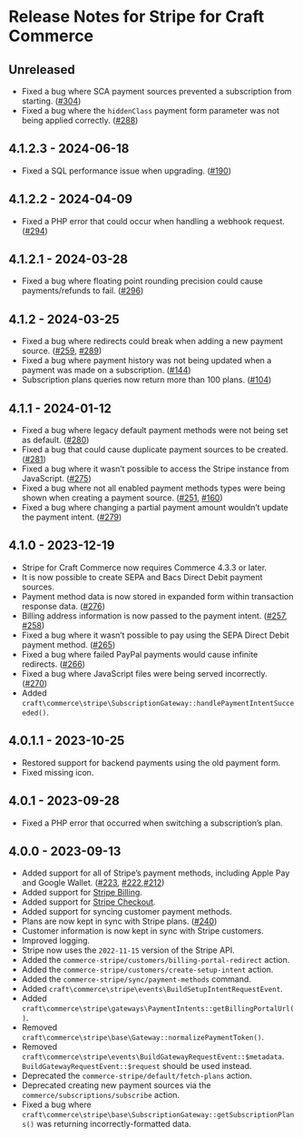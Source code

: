 # Release Notes for Stripe for Craft Commerce

## Unreleased

- Fixed a bug where SCA payment sources prevented a subscription from starting. ([#304](https://github.com/craftcms/commerce-stripe/pull/304))
- Fixed a bug where the `hiddenClass` payment form parameter was not being applied correctly. ([#288](https://github.com/craftcms/commerce-stripe/pull/288))

## 4.1.2.3 - 2024-06-18

- Fixed a SQL performance issue when upgrading. ([#190](https://github.com/craftcms/commerce-stripe/issues/190))

## 4.1.2.2 - 2024-04-09

- Fixed a PHP error that could occur when handling a webhook request. ([#294](https://github.com/craftcms/commerce-stripe/issues/294))

## 4.1.2.1 - 2024-03-28

- Fixed a bug where floating point rounding precision could cause payments/refunds to fail. ([#296](https://github.com/craftcms/commerce-stripe/pull/296))

## 4.1.2 - 2024-03-25

- Fixed a bug where redirects could break when adding a new payment source. ([#259](https://github.com/craftcms/commerce-stripe/issues/259), [#289](https://github.com/craftcms/commerce-stripe/issues/289))
- Fixed a bug where payment history was not being updated when a payment was made on a subscription. ([#144](https://github.com/craftcms/commerce-stripe/issues/144))
- Subscription plans queries now return more than 100 plans. ([#104](https://github.com/craftcms/commerce-stripe/issues/104))

## 4.1.1 - 2024-01-12

- Fixed a bug where legacy default payment methods were not being set as default. ([#280](https://github.com/craftcms/commerce-stripe/pull/280))
- Fixed a bug that could cause duplicate payment sources to be created. ([#281](https://github.com/craftcms/commerce-stripe/pull/281))
- Fixed a bug where it wasn’t possible to access the Stripe instance from JavaScript. ([#275](https://github.com/craftcms/commerce-stripe/issues/275))
- Fixed a bug where not all enabled payment methods types were being shown when creating a payment source. ([#251](https://github.com/craftcms/commerce-stripe/issues/251), [#160](https://github.com/craftcms/commerce-stripe/pull/160))
- Fixed a bug where changing a partial payment amount wouldn’t update the payment intent. ([#279](https://github.com/craftcms/commerce-stripe/issues/279))

## 4.1.0 - 2023-12-19

- Stripe for Craft Commerce now requires Commerce 4.3.3 or later.
- It is now possible to create SEPA and Bacs Direct Debit payment sources.
- Payment method data is now stored in expanded form within transaction response data. ([#276](https://github.com/craftcms/commerce-stripe/pull/276))
- Billing address information is now passed to the payment intent. ([#257](https://github.com/craftcms/commerce-stripe/issues/257), [#258](https://github.com/craftcms/commerce-stripe/issues/263))
- Fixed a bug where it wasn’t possible to pay using the SEPA Direct Debit payment method. ([#265](https://github.com/craftcms/commerce-stripe/issues/265))
- Fixed a bug where failed PayPal payments would cause infinite redirects. ([#266](https://github.com/craftcms/commerce-stripe/issues/266))
- Fixed a bug where JavaScript files were being served incorrectly. ([#270](https://github.com/craftcms/commerce-stripe/issues/270))
- Added `craft\commerce\stripe\SubscriptionGateway::handlePaymentIntentSucceeded()`.

## 4.0.1.1 - 2023-10-25

- Restored support for backend payments using the old payment form.
- Fixed missing icon.

## 4.0.1 - 2023-09-28

- Fixed a PHP error that occurred when switching a subscription’s plan.

## 4.0.0 - 2023-09-13

- Added support for all of Stripe’s payment methods, including Apple Pay and Google Wallet. ([#223](https://github.com/craftcms/commerce-stripe/issues/223), [#222](https://github.com/craftcms/commerce-stripe/issues/222),[#212](https://github.com/craftcms/commerce-stripe/issues/212))
- Added support for [Stripe Billing](https://stripe.com/billing).
- Added support for [Stripe Checkout](https://stripe.com/payments/checkout).
- Added support for syncing customer payment methods.
- Plans are now kept in sync with Stripe plans. ([#240](https://github.com/craftcms/commerce-stripe/issues/240))
- Customer information is now kept in sync with Stripe customers.
- Improved logging.
- Stripe now uses the `2022-11-15` version of the Stripe API.
- Added the `commerce-stripe/customers/billing-portal-redirect` action.
- Added the `commerce-stripe/customers/create-setup-intent` action.
- Added the `commerce-stripe/sync/payment-methods` command.
- Added `craft\commerce\stripe\events\BuildSetupIntentRequestEvent`.
- Added `craft\commerce\stripe\gateways\PaymentIntents::getBillingPortalUrl()`.
- Removed `craft\commerce\stripe\base\Gateway::normalizePaymentToken()`.
- Removed `craft\commerce\stripe\events\BuildGatewayRequestEvent::$metadata`. `BuildGatewayRequestEvent::$request` should be used instead.
- Deprecated the `commerce-stripe/default/fetch-plans` action.
- Deprecated creating new payment sources via the `commerce/subscriptions/subscribe` action.
- Fixed a bug where `craft\commerce\stripe\base\SubscriptionGateway::getSubscriptionPlans()` was returning incorrectly-formatted data.
